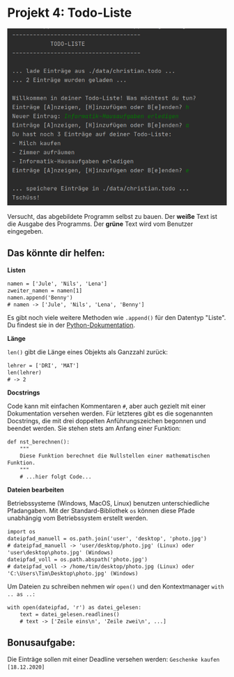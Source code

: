 # Projekt 4: Todo-Liste

![image](04-screenshot.png)

Versucht, das abgebildete Programm selbst zu bauen. Der **weiße** Text ist die Ausgabe des Programms. Der **grüne** Text wird vom Benutzer eingegeben.


## Das könnte dir helfen:

**Listen**

    namen = ['Jule', 'Nils', 'Lena']
    zweiter_namen = namen[1]
    namen.append('Benny')
    # namen -> ['Jule', 'Nils', 'Lena', 'Benny']
    
Es gibt noch viele weitere Methoden wie `.append()` für den Datentyp "Liste". Du findest sie in der [Python-Dokumentation](https://docs.python.org/3/tutorial/datastructures.html).

**Länge**

`len()` gibt die Länge eines Objekts als Ganzzahl zurück:

    lehrer = ['DRI', 'MAT']
    len(lehrer)
    # -> 2

**Docstrings**

Code kann mit einfachen Kommentaren `#`, aber auch gezielt mit einer Dokumentation versehen werden. Für letzteres gibt es die sogenannten Docstrings, die mit drei doppelten Anführungszeichen begonnen und beendet werden. Sie stehen stets am Anfang einer Funktion:

    def nst_berechnen():
        """
        Diese Funktion berechnet die Nullstellen einer mathematischen Funktion.
        """
        # ...hier folgt Code...

**Dateien bearbeiten**

Betriebssysteme (Windows, MacOS, Linux) benutzen unterschiedliche Pfadangaben. Mit der Standard-Bibliothek `os` können diese Pfade unabhängig vom Betriebssystem erstellt werden.

    import os
    dateipfad_manuell = os.path.join('user', 'desktop', 'photo.jpg')
    # dateipfad_manuell -> 'user/desktop/photo.jpg' (Linux) oder 'user\desktop\photo.jpg' (Windows)
    dateipfad_voll = os.path.abspath('photo.jpg')
    # dateipfad_voll -> /home/tim/desktop/photo.jpg (Linux) oder 'C:\Users\Tim\Desktop\photo.jpg' (Windows)
    
Um Dateien zu schreiben nehmen wir `open()` und den Kontextmanager `with .. as ..:`

    with open(dateipfad, 'r') as datei_gelesen:
        text = datei_gelesen.readlines()
        # text -> ['Zeile eins\n', 'Zeile zwei\n', ...]


## Bonusaufgabe:

Die Einträge sollen mit einer Deadline versehen werden: `Geschenke kaufen [18.12.2020]`
